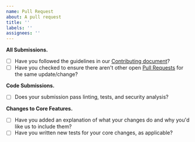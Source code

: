 ```yaml
---
name: Pull Request
about: A pull request
title: ''
labels: ''
assignees: ''
---
```


[pull_requests]: https://github.com/controlplaneio/kubesec/pulls?q=is%3Apr+is%3Aopen+sort%3Aupdated-desc

<!-- You can erase any parts of this template not applicable to your Pull Request. -->

**All Submissions.**

- [ ] Have you followed the guidelines in our [Contributing document](../../CONTRIBUTING.md)?
- [ ] Have you checked to ensure there aren't other open [Pull Requests][pull_requests] for the same update/change?

**Code Submissions.**

- [ ] Does your submission pass linting, tests, and security analysis?

**Changes to Core Features.**

- [ ] Have you added an explanation of what your changes do and why you'd like us to include them?
- [ ] Have you written new tests for your core changes, as applicable?
